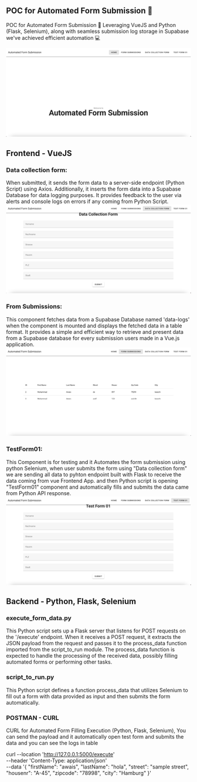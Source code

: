 ## POC for Automated Form Submission 🤖

POC for Automated Form Submission 🤖 Leveraging VueJS and Python (Flask, Selenium), along with seamless submission log storage in Supabase we've achieved efficient automation 💻

![Demo Image](demo-images/demo.png)

## Frontend - VueJS

### Data collection form: 
When submitted, it sends the form data to a server-side endpoint (Python Script) using Axios. Additionally, it inserts the form data into a Supabase Database for data logging purposes. It provides feedback to the user via alerts and console logs on errors if any coming from Python Script.
![Data collection form](demo-images/data-c-image.png)

### From Submissions:
This component fetches data from a Supabase Database named 'data-logs' when the component is mounted and displays the fetched data in a table format. It provides a simple and efficient way to retrieve and present data from a Supabase database for every submission users made in a Vue.js application.
![From Submissions](demo-images/image.png)

### TestForm01:
This Component is for testing and it Automates the form submission using python Selenium, when user submits the form using "Data collection form" we are sending all data to pyhton endpoint built with Flask to receive the data coming from vue Frontend App. and then Python script is opening "TestForm01" component and automatically fills and submits the data came from Python API response.
![TestForm01](demo-images/image-1.png)

## Backend - Python, Flask, Selenium

### execute_form_data.py
This Python script sets up a Flask server that listens for POST requests on the '/execute' endpoint. When it receives a POST request, it extracts the JSON payload from the request and passes it to the process_data function imported from the script_to_run module. The process_data function is expected to handle the processing of the received data, possibly filling automated forms or performing other tasks.

### script_to_run.py
This Python script defines a function process_data that utilizes Selenium to fill out a form with data provided as input and then submits the form automatically.

### POSTMAN - CURL
CURL for Automated Form Filling Execution (Python, Flask, Selenium), You can send the payload and it automatically open test form and submits the data and you can see the logs in table

curl --location 'http://127.0.0.1:5000/execute' \
--header 'Content-Type: application/json' \
--data '{
    "firstName": "awais",
    "lastName": "hola",
    "street": "sample street",
    "housenr": "A-45",
    "zipcode": "78998",
    "city": "Hamburg"
}'